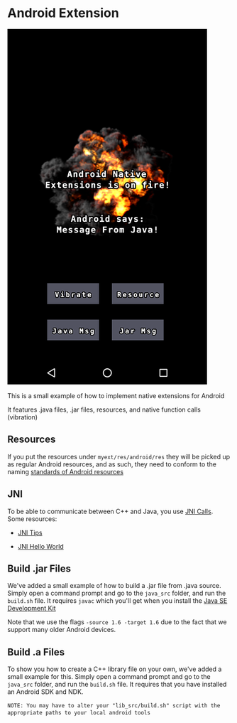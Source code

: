 # Android Extension

![50 points](androidnativeext.png)

This is a small example of how to implement native extensions for Android

It features .java files, .jar files, resources, and native function calls (vibration)

## Resources

If you put the resources under `myext/res/android/res` they will be picked up as regular Android resources, and
as such, they need to conform to the naming [standards of Android resources](https://developer.android.com/guide/topics/resources/providing-resources.html)

## JNI

To be able to communicate between C++ and Java, you use [JNI Calls](https://en.wikipedia.org/wiki/Java_Native_Interface). Some resources:

* [JNI Tips](https://developer.android.com/training/articles/perf-jni.html)

* [JNI Hello World](https://developer.android.com/ndk/samples/sample_hellojni.html)

## Build .jar Files

We've added a small example of how to build a .jar file from .java source.
Simply open a command prompt and go to the `java_src` folder, and run the `build.sh` file.
It requires `javac` which you'll get when you install the [Java SE Development Kit](http://www.oracle.com/technetwork/java/javase/downloads/jdk8-downloads-2133151.html)

Note that we use the flags `-source 1.6 -target 1.6` due to the fact that we support many older Android devices.

## Build .a Files

To show you how to create a C++ library file on your own, we've added a small example for this.
Simply open a command prompt and go to the `java_src` folder, and run the `build.sh` file.
It requires that you have installed an Android SDK and NDK.

    NOTE: You may have to alter your "lib_src/build.sh" script with the appropriate paths to your local android tools
